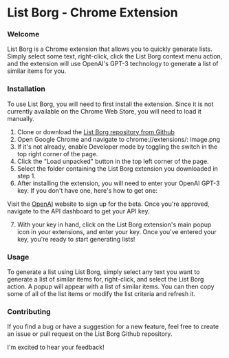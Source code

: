 # List Borg - Chrome Extension
### Welcome

List Borg is a Chrome extension that allows you to quickly generate lists. Simply select some text, right-click, click the List Borg context menu action, and the extension will use OpenAI's GPT-3 technology to generate a list of similar items for you.

### Installation

To use List Borg, you will need to first install the extension. Since it is not currently available on the Chrome Web Store, you will need to load it manually.

1. Clone or download the [List Borg repository from Github](https://github.com/enunciat/ListBorg)
2. Open Google Chrome and navigate to chrome://extensions/:
image.png
3. If it's not already, enable Developer mode by toggling the switch in the top right corner of the page.
4. Click the "Load unpacked" button in the top left corner of the page.
5. Select the folder containing the List Borg extension you downloaded in step 1.
6. After installing the extension, you will need to enter your OpenAI GPT-3 key. If you don't have one, here's how to get one:

Visit the [OpenAI](https://openai.com/api/) website to sign up for the beta.
Once you're approved, navigate to the API dashboard to get your API key.

7. With your key in hand, click on the List Borg extension's main popup icon in your extensions, and enter your key. Once you've entered your key, you're ready to start generating lists!

### Usage

To generate a list using List Borg, simply select any text you want to generate a list of similar items for, right-click, and select the List Borg action. A popup will appear with a list of similar items. You can then copy some of all of the list items or modify the list criteria and refresh it. 

### Contributing

If you find a bug or have a suggestion for a new feature, feel free to create an issue or pull request on the List Borg Github repository.

I'm excited to hear your feedback!